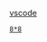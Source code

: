 [vscode](https://github.com/Redouane64/PIC-on-VSCode)

[`8*8`](https://xantorohara.github.io/led-matrix-editor/)
